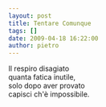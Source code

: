 ```yaml
---
layout: post
title: Tentare Comunque
tags: []
date: 2009-04-18 16:22:00
author: pietro
---
```

Il respiro disagiato<br/>quanta fatica inutile,<br/>solo dopo aver provato<br/>capisci ch'è impossibile.
